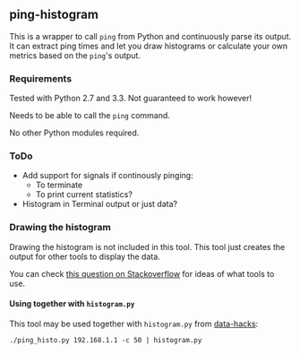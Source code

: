 
## ping-histogram

This is a wrapper to call `ping` from Python and
continuously parse its output.
It can extract ping times and let you draw histograms
or calculate your own metrics based on the `ping`'s output.

### Requirements

Tested with Python 2.7 and 3.3.
Not guaranteed to work however!

Needs to be able to call the `ping` command.

No other Python modules required.

### ToDo

* Add support for signals if continously pinging:
  * To terminate
  * To print current statistics?
* Histogram in Terminal output or just data?

### Drawing the histogram

Drawing the histogram is not included in this tool.
This tool just creates the output for other tools
to display the data.

You can check [this question on Stackoverflow](http://stackoverflow.com/q/6949332/183995)
for ideas of what tools to use.

#### Using together with `histogram.py`

This tool may be used together with `histogram.py`
from [data-hacks](https://github.com/bitly/data_hacks):

    ./ping_histo.py 192.168.1.1 -c 50 | histogram.py

